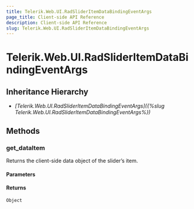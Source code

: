 ```yaml
---
title: Telerik.Web.UI.RadSliderItemDataBindingEventArgs
page_title: Client-side API Reference
description: Client-side API Reference
slug: Telerik.Web.UI.RadSliderItemDataBindingEventArgs
---
```


# Telerik.Web.UI.RadSliderItemDataBindingEventArgs

## Inheritance Hierarchy

* *[Telerik.Web.UI.RadSliderItemDataBindingEventArgs]({%slug Telerik.Web.UI.RadSliderItemDataBindingEventArgs%})*

## Methods

###  get_dataItem

Returns the client-side data object of the slider’s item. 

#### Parameters

#### Returns

`Object`